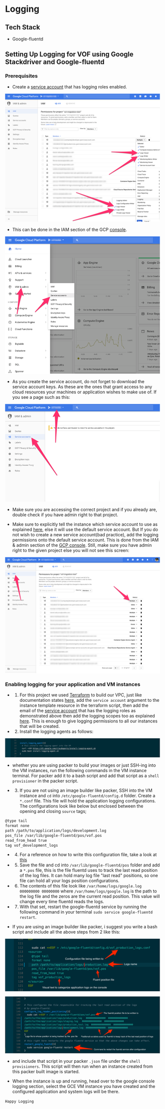 # Logging

## Tech Stack
- Google-fluentd

## Setting Up Logging for VOF using Google Stackdriver and Google-fluentd

### Prerequisites

- Create a [service account](https://cloud.google.com/compute/docs/access/create-enable-service-accounts-for-instances) that has logging roles enabled.

![screenshot](https://github.com/FlevianK/vof-terraform/blob/master/docs/screenshots/logging_roles1.png)
- This can be done in the IAM section of the GCP [console](console.clound.google.com).

![screenshot](https://github.com/FlevianK/vof-terraform/blob/master/docs/screenshots/iam_menu1.png)

- As you create the service account, do not forget to download the service account keys. As these are the ones that grant access to any cloud resources your machines or application wishes to make use of. If you see a page such as this:

![screenshot](https://github.com/FlevianK/vof-terraform/blob/master/docs/screenshots/choose_right_project1.png)

- Make sure you are accessing the correct project and if you already are, double check if you have admin right to that project.

- Make sure to explicitly tell the instance which service account to use as explained [here](https://cloud.google.com/compute/docs/access/create-enable-service-accounts-for-instances), else it will use the default service account. But If you do not wish to create a new service account(bad practice), add the logging permissions onto the default service account. This is done from the IAM & admin section of the [GCP console](https://console.cloud.google.com/iam-admin/iam/). Still, make sure you have admin right to the given project else you will not see this screen:

![screenshot](https://github.com/FlevianK/vof-terraform/blob/master/docs/screenshots/editing_roles1.png)


### Enabling logging for your application and VM instances

- 1. For this project we used [Terraform](https://www.terraform.io) to build our VPC, just like documentation states [here](https://www.terraform.io/docs/providers/google/r/compute_instance.html), add the `service account` argument to the instance template resource in the terraform script, then add the email of the [service account](https://www.packer.io/docs/builders/googlecompute.html) that has the logging roles as demonstrated above then  add the logging scopes too as explained [here](https://cloud.google.com/logging/docs/access-control). This is enough to give logging permissions to all our instances that will be created.

- 2. Install the logging agents as follows:

![screenshot](https://github.com/FlevianK/vof-terraform/blob/master/docs/screenshots/logging_installation.png)

- whether you are using packer to build your images or just SSH-ing into the VM instances, run the following commands in the VM instance terminal. For packer add it to a bash script and add that script as a `shell provisioner` in the packer script.

- 3. If you are not using an image builder like packer, SSH into the VM instance and `cd` into `/etc/google-fluentd/config.d` folder. Create a `*.conf` file. This file will hold the application logging configurations. The configurations look like below but enclosed between the opening and closing `source` tags;
>
    @type tail
    format none
    path /path/to/application/logs/development.log
    pos_file /var/lib/google-fluentd/pos/vof.pos
    read_from_head true
    tag vof_development_logs


- 4. For a reference on how to write this configuration file, take a look at [this](https://docs.fluentd.org/v0.12/articles/config-file)
		
- 5. Save the file and cd into `/var/lib/google-fluentd/pos` folder and add a `*.pos` file, this is the file fluentd uses to track the last read position of the log files. It can hold many log file "last read" positions, so one file can hold all your logs position configurations.

- 6. The contents of this file look like `/var/home/logs/google.log 000000000 00000000` where  `/var/home/logs/google.log` is the path to the log file and the zeros are the current read position. This value will change every time fluentd reads the logs.

- 7. With that set, restart the google-fluentd service by running the following command in your terminal `sudo service google-fluentd restart`.

- If you are using an image builder like packer, i suggest you write a bash script and include all the above steps from 2 like this:

![screenshot](https://github.com/FlevianK/vof-terraform/blob/master/docs/screenshots/config1.png)

![screenshot](https://github.com/FlevianK/vof-terraform/blob/master/docs/screenshots/config21.png)

- and include that script in your packer `.json` file under the `shell provisioners`. This script will then run when an instance created from this packer built image is started.

- When the instance is up and running, head over to the google console logging section, select the GCE VM instance you have created and the configured application and system logs will be there.


`Happy Logging`
